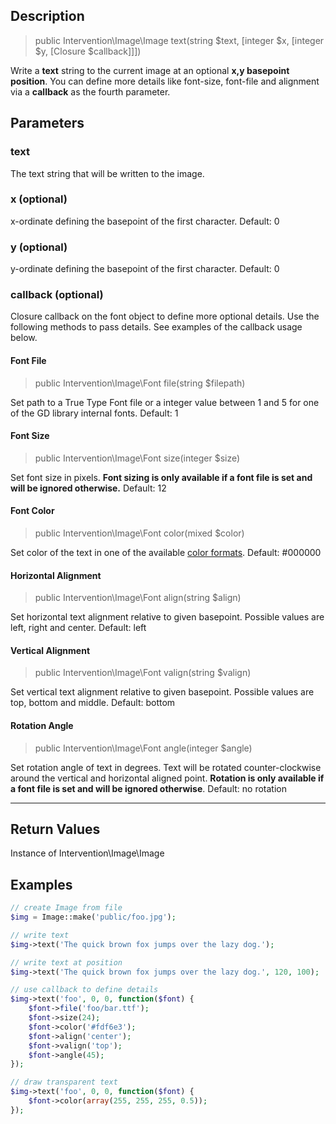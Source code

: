 ## Description

> public Intervention\Image\Image text(string $text, [integer $x, [integer $y, [Closure $callback]]])

Write a **text** string to the current image at an optional **x,y basepoint position**. You can define more details like font-size, font-file and alignment via a **callback** as the fourth parameter.


## Parameters

### text
The text string that will be written to the image.

### x (optional)
x-ordinate defining the basepoint of the first character. Default: 0

### y (optional)
y-ordinate defining the basepoint of the first character. Default: 0

### callback (optional)
Closure callback on the font object to define more optional details. Use the following methods to pass details. See examples of the callback usage below.

#### Font File

> public Intervention\Image\Font file(string $filepath)

Set path to a True Type Font file or a integer value between 1 and 5 for one of the GD library internal fonts. Default: 1

#### Font Size

> public Intervention\Image\Font size(integer $size)

Set font size in pixels. **Font sizing is only available if a font file is set and will be ignored otherwise.** Default: 12

#### Font Color

> public Intervention\Image\Font color(mixed $color)

Set color of the text in one of the available [color formats](/getting_started/formats). Default: #000000

#### Horizontal Alignment

> public Intervention\Image\Font align(string $align)

Set horizontal text alignment relative to given basepoint. Possible values are left, right and center. Default: left

#### Vertical Alignment

> public Intervention\Image\Font valign(string $valign)

Set vertical text alignment relative to given basepoint. Possible values are top, bottom and middle. Default: bottom

#### Rotation Angle

> public Intervention\Image\Font angle(integer $angle)

Set rotation angle of text in degrees. Text will be rotated counter-clockwise around the vertical and horizontal aligned point. **Rotation is only available if a font file is set and will be ignored otherwise**. Default: no rotation

---

## Return Values
Instance of Intervention\Image\Image

<a name="examples"></a>

## Examples

```php
// create Image from file
$img = Image::make('public/foo.jpg');

// write text
$img->text('The quick brown fox jumps over the lazy dog.');

// write text at position
$img->text('The quick brown fox jumps over the lazy dog.', 120, 100);

// use callback to define details
$img->text('foo', 0, 0, function($font) {
    $font->file('foo/bar.ttf');
    $font->size(24);
    $font->color('#fdf6e3');
    $font->align('center');
    $font->valign('top');
    $font->angle(45);
});

// draw transparent text
$img->text('foo', 0, 0, function($font) {
    $font->color(array(255, 255, 255, 0.5));
});
```

